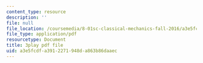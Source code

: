 ```yaml
---
content_type: resource
description: ''
file: null
file_location: /coursemedia/8-01sc-classical-mechanics-fall-2016/a3e5fcdfa3912271948da863b86daaec_bHocXJ4rv5g.pdf
file_type: application/pdf
resourcetype: Document
title: 3play pdf file
uid: a3e5fcdf-a391-2271-948d-a863b86daaec
---
```

